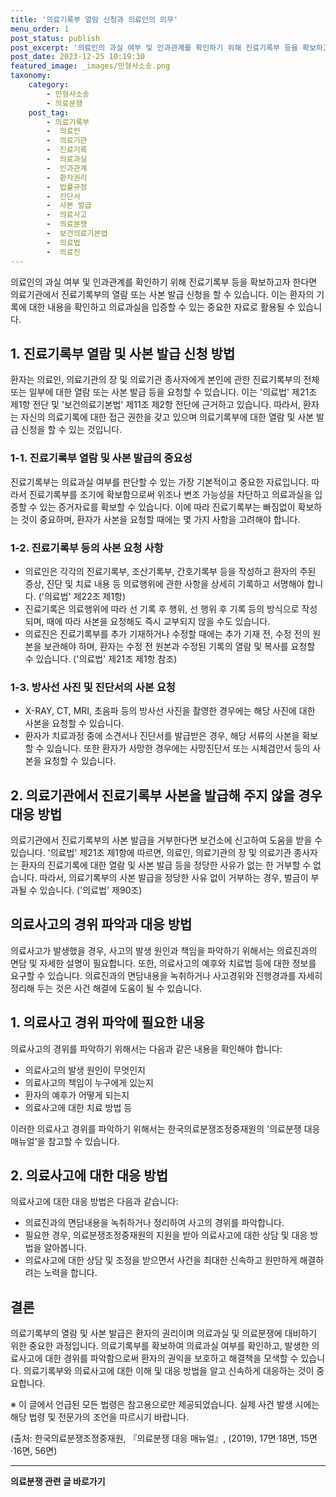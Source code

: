 ```yaml
---
title: '의료기록부 열람 신청과 의료인의 의무'
menu_order: 1
post_status: publish
post_excerpt: '의료인의 과실 여부 및 인과관계를 확인하기 위해 진료기록부 등을 확보하고자 한다면 의료기관에서 진료기록부의 열람 또는 사본 발급 신청을 할 수 있습니다. 이는 환자의 기록에 대한 내용을 확인하고 의료과실을 입증할 수 있는 중요한 자료로 활용될 수 있습니다.'
post_date: 2023-12-25 10:19:30
featured_image: _images/민형사소송.png
taxonomy:
    category:
        - 민형사소송
        - 의료분쟁
    post_tag:
        - 의료기록부
        -  의료인
        -  의료기관
        -  진료기록
        -  의료과실
        -  인과관계
        -  환자권리
        -  법률규정
        -  진단서
        -  사본 발급
        -  의료사고
        -  의료분쟁
        -  보건의료기본법
        -  의료법
        -  의료진
---
```



의료인의 과실 여부 및 인과관계를 확인하기 위해 진료기록부 등을 확보하고자 한다면 의료기관에서 진료기록부의 열람 또는 사본 발급 신청을 할 수 있습니다. 이는 환자의 기록에 대한 내용을 확인하고 의료과실을 입증할 수 있는 중요한 자료로 활용될 수 있습니다.

## 1. 진료기록부 열람 및 사본 발급 신청 방법

환자는 의료인, 의료기관의 장 및 의료기관 종사자에게 본인에 관한 진료기록부의 전체 또는 일부에 대한 열람 또는 사본 발급 등을 요청할 수 있습니다. 이는 '의료법' 제21조 제1항 전단 및 '보건의료기본법' 제11조 제2항 전단에 근거하고 있습니다. 따라서, 환자는 자신의 의료기록에 대한 접근 권한을 갖고 있으며 의료기록부에 대한 열람 및 사본 발급 신청을 할 수 있는 것입니다.

### 1-1. 진료기록부 열람 및 사본 발급의 중요성

진료기록부는 의료과실 여부를 판단할 수 있는 가장 기본적이고 중요한 자료입니다. 따라서 진료기록부를 조기에 확보함으로써 위조나 변조 가능성을 차단하고 의료과실을 입증할 수 있는 증거자료를 확보할 수 있습니다. 이에 따라 진료기록부는 빠짐없이 확보하는 것이 중요하며, 환자가 사본을 요청할 때에는 몇 가지 사항을 고려해야 합니다.

### 1-2. 진료기록부 등의 사본 요청 사항

- 의료인은 각각의 진료기록부, 조산기록부, 간호기록부 등을 작성하고 환자의 주된 증상, 진단 및 치료 내용 등 의료행위에 관한 사항을 상세히 기록하고 서명해야 합니다. ('의료법' 제22조 제1항)
- 진료기록은 의료행위에 따라 선 기록 후 행위, 선 행위 후 기록 등의 방식으로 작성되며, 때에 따라 사본을 요청해도 즉시 교부되지 않을 수도 있습니다.
- 의료진은 진료기록부를 추가 기재하거나 수정할 때에는 추가 기재 전, 수정 전의 원본을 보관해야 하며, 환자는 수정 전 원본과 수정된 기록의 열람 및 복사를 요청할 수 있습니다. ('의료법' 제21조 제1항 참조)

### 1-3. 방사선 사진 및 진단서의 사본 요청

- X-RAY, CT, MRI, 초음파 등의 방사선 사진을 촬영한 경우에는 해당 사진에 대한 사본을 요청할 수 있습니다.
- 환자가 치료과정 중에 소견서나 진단서를 발급받은 경우, 해당 서류의 사본을 확보할 수 있습니다. 또한 환자가 사망한 경우에는 사망진단서 또는 시체검안서 등의 사본을 요청할 수 있습니다.

## 2. 의료기관에서 진료기록부 사본을 발급해 주지 않을 경우 대응 방법

의료기관에서 진료기록부의 사본 발급을 거부한다면 보건소에 신고하여 도움을 받을 수 있습니다. '의료법' 제21조 제1항에 따르면, 의료인, 의료기관의 장 및 의료기관 종사자는 환자의 진료기록에 대한 열람 및 사본 발급 등을 정당한 사유가 없는 한 거부할 수 없습니다. 따라서, 의료기록부의 사본 발급을 정당한 사유 없이 거부하는 경우, 벌금이 부과될 수 있습니다. ('의료법' 제90조)

## 의료사고의 경위 파악과 대응 방법

의료사고가 발생했을 경우, 사고의 발생 원인과 책임을 파악하기 위해서는 의료진과의 면담 및 자세한 설명이 필요합니다. 또한, 의료사고의 예후와 치료법 등에 대한 정보를 요구할 수 있습니다. 의료진과의 면담내용을 녹취하거나 사고경위와 진행경과를 자세히 정리해 두는 것은 사건 해결에 도움이 될 수 있습니다.

## 1. 의료사고 경위 파악에 필요한 내용

의료사고의 경위를 파악하기 위해서는 다음과 같은 내용을 확인해야 합니다:

- 의료사고의 발생 원인이 무엇인지
- 의료사고의 책임이 누구에게 있는지
- 환자의 예후가 어떻게 되는지
- 의료사고에 대한 치료 방법 등

이러한 의료사고 경위를 파악하기 위해서는 한국의료분쟁조정중재원의 '의료분쟁 대응 매뉴얼'을 참고할 수 있습니다.

## 2. 의료사고에 대한 대응 방법

의료사고에 대한 대응 방법은 다음과 같습니다:

- 의료진과의 면담내용을 녹취하거나 정리하여 사고의 경위를 파악합니다.
- 필요한 경우, 의료분쟁조정중재원의 지원을 받아 의료사고에 대한 상담 및 대응 방법을 알아봅니다.
- 의료사고에 대한 상담 및 조정을 받으면서 사건을 최대한 신속하고 원만하게 해결하려는 노력을 합니다. 

## 결론

의료기록부의 열람 및 사본 발급은 환자의 권리이며 의료과실 및 의료분쟁에 대비하기 위한 중요한 과정입니다. 의료기록부를 확보하여 의료과실 여부를 확인하고, 발생한 의료사고에 대한 경위를 파악함으로써 환자의 권익을 보호하고 해결책을 모색할 수 있습니다. 의료기록부와 의료사고에 대한 이해 및 대응 방법을 알고 신속하게 대응하는 것이 중요합니다.

※ 이 글에서 언급된 모든 법령은 참고용으로만 제공되었습니다. 실제 사건 발생 시에는 해당 법령 및 전문가의 조언을 따르시기 바랍니다.

(출처: 한국의료분쟁조정중재원, 『의료분쟁 대응 매뉴얼』, (2019), 17면·18면, 15면·16면, 56면)
<!-- wp:separator -->
<hr class="wp-block-separator has-alpha-channel-opacity"/>
<!-- /wp:separator -->

<!-- wp:group {"backgroundColor":"base","layout":{"type":"constrained"}} -->
<div class="wp-block-group has-base-background-color has-background"><!-- wp:paragraph {"align":"center","fontSize":"medium"} -->
<p class="has-text-align-center has-large-font-size"><strong>의료분쟁 관련 글 바로가기</strong></p>
<!-- /wp:paragraph -->


<!-- wp:latest-posts
{"categories":[{"id":19793,"count":19,"description":"","link":"https://uknowlaw.com/category/%ec%9d%98%eb%a3%8c%eb%b6%84%ec%9f%81/","name":"의료분쟁","slug":"의료분쟁","taxonomy":"category","parent":0,"meta":[],"_links":{"self":[{"href":"https://uknowlaw.com/wp-json/wp/v2/categories/19793"}],"collection":[{"href":"https://uknowlaw.com/wp-json/wp/v2/categories"}],"about":[{"href":"https://uknowlaw.com/wp-json/wp/v2/taxonomies/category"}],"wp:post_type":[{"href":"https://uknowlaw.com/wp-json/wp/v2/posts?categories=19793"}],"curies":[{"name":"wp","href":"https://api.w.org/{rel}","templated":true}]}}],"postsToShow":100,"excerptLength":28,"postLayout":"grid","columns":2,"featuredImageAlign":"left","featuredImageSizeSlug":"large","fontSize":"small"} /--></div>
<!-- /wp:group -->
